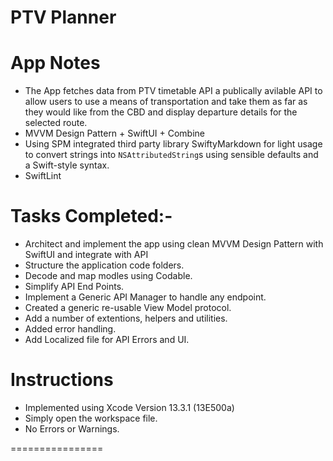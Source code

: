 PTV Planner
============

# App Notes
- The App fetches data from PTV timetable API a publically avilable API to allow users to use a means of transportation and take them as far as they would like from the CBD and display departure details for the selected route.
- MVVM Design Pattern + SwiftUI + Combine
- Using SPM integrated third party library SwiftyMarkdown for light usage to convert strings into `NSAttributedString`s using sensible defaults and a Swift-style syntax.
- SwiftLint

# Tasks Completed:-

- Architect and implement the app using clean MVVM Design Pattern with SwiftUI and integrate with API
- Structure the application code folders.
- Decode and map modles using Codable.
- Simplify API End Points.
- Implement a Generic API Manager to handle any endpoint.
- Created a generic re-usable View Model protocol.
- Add a number of extentions, helpers and utilities.
- Added error handling.
- Add Localized file for API Errors and UI.

# Instructions
- Implemented using Xcode Version 13.3.1 (13E500a)
- Simply open the workspace file.
- No Errors or Warnings.


================
